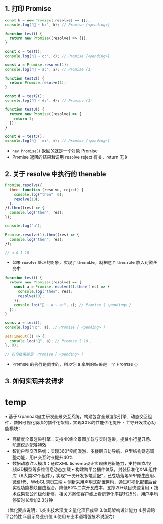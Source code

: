 ## 1. 打印 Promise

```js
const b = new Promise((resolve) => {});
console.log("🚀 ~ b:", b); // Promise {<pending>}

function test() {
  return new Promise((resolve) => {});
}

const c = test();
console.log("🚀 ~ c:", c); // Promise {<pending>}

const a = Promise.resolve(1);
console.log("🚀 ~ a:", a); // Promise {1}

function test2() {
  return Promise.resolve(1);
}

const d = test2();
console.log("🚀 ~ d:", d); // Promise {1}

function test3() {
  return new Promise((resolve) => {
    return 1;
  });
}

const e = test3();
console.log("🚀 ~ e:", e); // Promise {<pending>}
```

- `new Promise()` 返回的就是一个对象 Promise
- Promise 返回的结果和调用 resolve reject 有关，return 无关

## 2. 关于 resolve 中执行的 thenable

```js
Promise.resolve({
  then: function (resolve, reject) {
    console.log("then", 0);
    resolve(10);
  },
}).then((res) => {
  console.log("then", res);
});

console.log("a");

Promise.resolve(1).then((res) => {
  console.log("then", res);
});

// a 0 1 10
```

- 如果 resolve 处理的对象，实现了 thenable。就把这个 thenable 放入到微任务中

```js
function test() {
  return new Promise((resolve) => {
    const a = Promise.resolve(1).then((res) => {
      console.log("then", res);
      resolve(10);
    });
    console.log("🚀 ~ a ~ a:", a); // Promise { <pending> }
  });
}

const a = test();
console.log("🚀:", a); // Promise { <pending> }

setTimeout(() => {
  console.log("🚀", a); // Promise { 10 }
}, 0);

// 打印结果都是  Promise { <pending> }
```

- Promise 的执行是同步的，所以你 a 拿到的结果是一个 Promise {<pending>}

## 3. 如何实现并发请求



















# temp

• 基于KrpanoJS自主研发全景交互系统，构建包含全景渲染引擎、动态交互组件、数据可视化模块的插件化架构，实现30%的性能优化提升
• 主导开发核心功能模块：
  - 高精度全景渲染引擎：支持4K级全景图加载与实时渲染，提供小行星开场、陀螺仪适配等特效
  - 智能户型交互系统：实现360°空间漫游、多楼层自动导航、户型结构动态调整功能，用户交互时长提升40%
  - 数据动态注入模块：通过XML Schema设计实现热更新能力，支持图文/视频/3D模型等多维信息动态加载
• 构建跨平台插件体系，封装标准化XML组件库（6大类32个组件），实现"一次开发多端适配"，已成功落地APP原生应用、微信H5、WebGL网页三端
• 创新采用声明式配置架构，通过可视化配置后台实现功能模块自由组合，降低80%二次开发成本，支撑20+项目快速复用
• 技术成果获公司级创新奖，相关方案使客户线上看房转化率提升25%，用户平均停留时长增加2.3分钟

（优化要点说明：1.突出技术深度 2.量化项目成果 3.体现架构设计能力 4.强调跨平台特性 5.展示商业价值 6.使用专业术语增强技术说服力）























